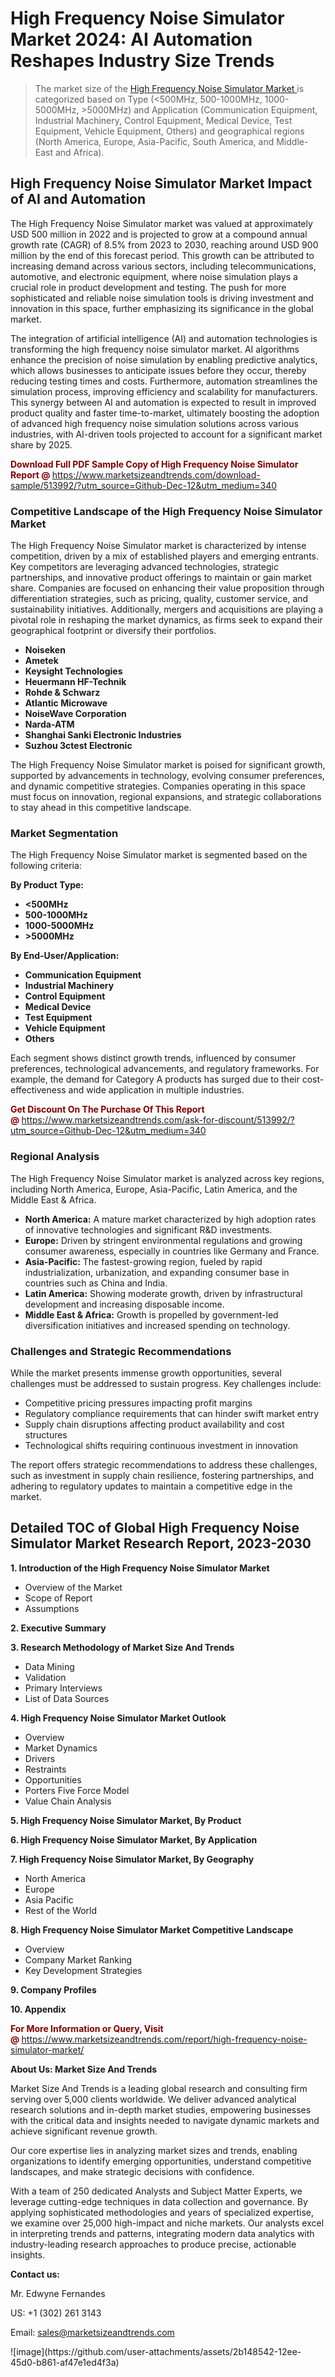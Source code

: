 <H1>High Frequency Noise Simulator Market 2024: AI Automation Reshapes Industry Size Trends</H1><blockquote><p>The market size of the <a href="https://www.marketsizeandtrends.com/download-sample/513992/?utm_source=Github-Dec-12&amp;utm_medium=340" target="_blank">High Frequency Noise Simulator Market </a>is categorized based on Type (<500MHz, 500-1000MHz, 1000-5000MHz, >5000MHz) and Application (Communication Equipment, Industrial Machinery, Control Equipment, Medical Device, Test Equipment, Vehicle Equipment, Others) and geographical regions (North America, Europe, Asia-Pacific, South America, and Middle-East and Africa).</p></blockquote><p><h2>High Frequency Noise Simulator Market Impact of AI and Automation</h2><p>The High Frequency Noise Simulator market was valued at approximately USD 500 million in 2022 and is projected to grow at a compound annual growth rate (CAGR) of 8.5% from 2023 to 2030, reaching around USD 900 million by the end of this forecast period. This growth can be attributed to increasing demand across various sectors, including telecommunications, automotive, and electronic equipment, where noise simulation plays a crucial role in product development and testing. The push for more sophisticated and reliable noise simulation tools is driving investment and innovation in this space, further emphasizing its significance in the global market.</p><p>The integration of artificial intelligence (AI) and automation technologies is transforming the high frequency noise simulator market. AI algorithms enhance the precision of noise simulation by enabling predictive analytics, which allows businesses to anticipate issues before they occur, thereby reducing testing times and costs. Furthermore, automation streamlines the simulation process, improving efficiency and scalability for manufacturers. This synergy between AI and automation is expected to result in improved product quality and faster time-to-market, ultimately boosting the adoption of advanced high frequency noise simulation solutions across various industries, with AI-driven tools projected to account for a significant market share by 2025.</p></p><p><strong><span style="color: #800000;">Download Full PDF Sample Copy of High Frequency Noise Simulator Report @</span>&nbsp;</strong><a href="https://www.marketsizeandtrends.com/download-sample/513992/?utm_source=Github-Dec-12&amp;utm_medium=340">https://www.marketsizeandtrends.com/download-sample/513992/?utm_source=Github-Dec-12&amp;utm_medium=340</a></p><h3>Competitive Landscape of the High Frequency Noise Simulator Market</h3><p>The High Frequency Noise Simulator market is characterized by intense competition, driven by a mix of established players and emerging entrants. Key competitors are leveraging advanced technologies, strategic partnerships, and innovative product offerings to maintain or gain market share. Companies are focused on enhancing their value proposition through differentiation strategies, such as pricing, quality, customer service, and sustainability initiatives. Additionally, mergers and acquisitions are playing a pivotal role in reshaping the market dynamics, as firms seek to expand their geographical footprint or diversify their portfolios.</p><p><strong><p><ul><li>Noiseken </li><li> Ametek </li><li> Keysight Technologies </li><li> Heuermann HF-Technik </li><li> Rohde & Schwarz </li><li> Atlantic Microwave </li><li> NoiseWave Corporation </li><li> Narda-ATM </li><li> Shanghai Sanki Electronic Industries </li><li> Suzhou 3ctest Electronic</p></li></ul></p></strong></p><p>The High Frequency Noise Simulator market is poised for significant growth, supported by advancements in technology, evolving consumer preferences, and dynamic competitive strategies. Companies operating in this space must focus on innovation, regional expansions, and strategic collaborations to stay ahead in this competitive landscape.</p><h3>Market Segmentation</h3><p>The High Frequency Noise Simulator market is segmented based on the following criteria:</p><p><strong>By Product Type:</strong></p><p><strong><p><ul><li><500MHz </li><li> 500-1000MHz </li><li> 1000-5000MHz </li><li> >5000MHz</p></li></ul></p></strong></p><p><strong>By End-User/Application:</strong></p><p><strong><p><ul><li>Communication Equipment </li><li> Industrial Machinery </li><li> Control Equipment </li><li> Medical Device </li><li> Test Equipment </li><li> Vehicle Equipment </li><li> Others</p></li></ul></p></strong></p><p>Each segment shows distinct growth trends, influenced by consumer preferences, technological advancements, and regulatory frameworks. For example, the demand for Category A products has surged due to their cost-effectiveness and wide application in multiple industries.</p><p><strong><span style="color: #800000;">Get Discount On The Purchase Of This Report @&nbsp;</span></strong><a href="https://www.marketsizeandtrends.com/ask-for-discount/513992/?utm_source=Github-Dec-12&amp;utm_medium=340">https://www.marketsizeandtrends.com/ask-for-discount/513992/?utm_source=Github-Dec-12&amp;utm_medium=340</a></p><h3>Regional Analysis</h3><p>The High Frequency Noise Simulator market is analyzed across key regions, including North America, Europe, Asia-Pacific, Latin America, and the Middle East &amp; Africa.</p><ul><li><strong>North America:</strong> A mature market characterized by high adoption rates of innovative technologies and significant R&amp;D investments.</li><li><strong>Europe:</strong> Driven by stringent environmental regulations and growing consumer awareness, especially in countries like Germany and France.</li><li><strong>Asia-Pacific:</strong> The fastest-growing region, fueled by rapid industrialization, urbanization, and expanding consumer base in countries such as China and India.</li><li><strong>Latin America:</strong> Showing moderate growth, driven by infrastructural development and increasing disposable income.</li><li><strong>Middle East &amp; Africa:</strong> Growth is propelled by government-led diversification initiatives and increased spending on technology.</li></ul><h3>Challenges and Strategic Recommendations</h3><p>While the market presents immense growth opportunities, several challenges must be addressed to sustain progress. Key challenges include:</p><ul><li>Competitive pricing pressures impacting profit margins</li><li>Regulatory compliance requirements that can hinder swift market entry</li><li>Supply chain disruptions affecting product availability and cost structures</li><li>Technological shifts requiring continuous investment in innovation</li></ul><p>The report offers strategic recommendations to address these challenges, such as investment in supply chain resilience, fostering partnerships, and adhering to regulatory updates to maintain a competitive edge in the market.</p><h2>Detailed TOC of Global High Frequency Noise Simulator Market Research Report, 2023-2030</h2><p><strong>1. Introduction of the High Frequency Noise Simulator Market</strong></p><ul><li>Overview of the Market</li><li>Scope of Report</li><li>Assumptions&nbsp;</li></ul><p><strong>2. Executive Summary</strong></p><p><strong>3. Research Methodology of <strong>Market Size And Trends</strong></strong></p><ul><li>Data Mining</li><li>Validation</li><li>Primary Interviews</li><li>List of Data Sources&nbsp;</li></ul><p><strong>4. High Frequency Noise Simulator Market Outlook</strong></p><ul><li>Overview</li><li>Market Dynamics</li><li>Drivers</li><li>Restraints</li><li>Opportunities</li><li>Porters Five Force Model</li><li>Value Chain Analysis&nbsp;</li></ul><p><strong>5. High Frequency Noise Simulator Market, By Product</strong></p><p><strong>6. High Frequency Noise Simulator Market, By Application</strong></p><p><strong>7. High Frequency Noise Simulator Market, By Geography</strong></p><ul><li>North America</li><li>Europe</li><li>Asia Pacific</li><li>Rest of the World&nbsp;</li></ul><p><strong>8. High Frequency Noise Simulator Market Competitive Landscape</strong></p><ul><li>Overview</li><li>Company Market Ranking</li><li>Key Development Strategies&nbsp;</li></ul><p><strong>9. Company Profiles</strong></p><p><strong>10. Appendix</strong></p><p><strong><span style="color: #800000;">For More Information or Query, Visit @&nbsp;</span></strong><a href="https://www.marketsizeandtrends.com/report/high-frequency-noise-simulator-market/">https://www.marketsizeandtrends.com/report/high-frequency-noise-simulator-market/</a></p><p></p><p><strong>About Us:&nbsp;Market Size And Trends</strong></p><p>Market Size And Trends&nbsp;is a leading global research and consulting firm serving over 5,000 clients worldwide. We deliver advanced analytical research solutions and in-depth market studies, empowering businesses with the critical data and insights needed to navigate dynamic markets and achieve significant revenue growth.</p><p>Our core expertise lies in analyzing market sizes and trends, enabling organizations to identify emerging opportunities, understand competitive landscapes, and make strategic decisions with confidence.</p><p>With a team of 250 dedicated Analysts and Subject Matter Experts, we leverage cutting-edge techniques in data collection and governance. By applying sophisticated methodologies and years of specialized expertise, we examine over 25,000 high-impact and niche markets. Our analysts excel in interpreting trends and patterns, integrating modern data analytics with industry-leading research approaches to produce precise, actionable insights.</p><p><strong>Contact us:</strong></p><p>Mr. Edwyne Fernandes</p><p>US: +1 (302) 261 3143</p><p>Email: <a href="mailto:sales@marketsizeandtrends.com">sales@marketsizeandtrends.com</a>&nbsp;</p>
![image](https://github.com/user-attachments/assets/2b148542-12ee-45d0-b861-af47e1ed4f3a)
